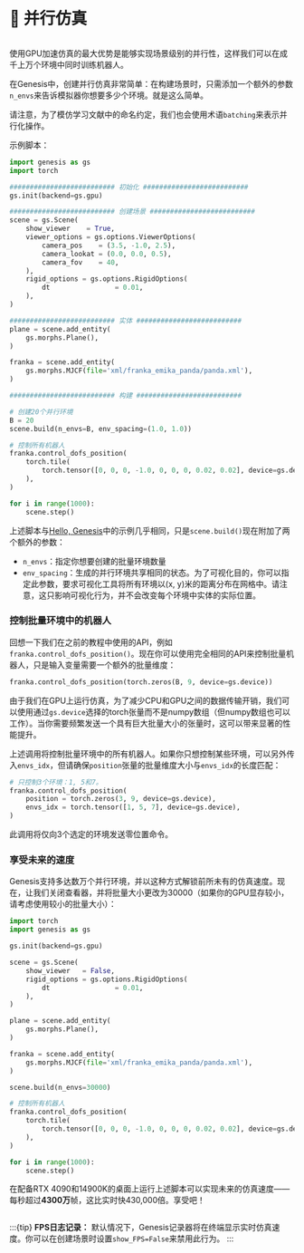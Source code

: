 # 🚀 并行仿真

```{figure} ../../_static/images/parallel_sim.png
```

使用GPU加速仿真的最大优势是能够实现场景级别的并行性，这样我们可以在成千上万个环境中同时训练机器人。

在Genesis中，创建并行仿真非常简单：在构建场景时，只需添加一个额外的参数`n_envs`来告诉模拟器你想要多少个环境。就是这么简单。

请注意，为了模仿学习文献中的命名约定，我们也会使用术语`batching`来表示并行化操作。

示例脚本：

```python
import genesis as gs
import torch

########################## 初始化 ##########################
gs.init(backend=gs.gpu)

########################## 创建场景 ##########################
scene = gs.Scene(
    show_viewer    = True,
    viewer_options = gs.options.ViewerOptions(
        camera_pos    = (3.5, -1.0, 2.5),
        camera_lookat = (0.0, 0.0, 0.5),
        camera_fov    = 40,
    ),
    rigid_options = gs.options.RigidOptions(
        dt                = 0.01,
    ),
)

########################## 实体 ##########################
plane = scene.add_entity(
    gs.morphs.Plane(),
)

franka = scene.add_entity(
    gs.morphs.MJCF(file='xml/franka_emika_panda/panda.xml'),
)

########################## 构建 ##########################

# 创建20个并行环境
B = 20
scene.build(n_envs=B, env_spacing=(1.0, 1.0))

# 控制所有机器人
franka.control_dofs_position(
    torch.tile(
        torch.tensor([0, 0, 0, -1.0, 0, 0, 0, 0.02, 0.02], device=gs.device), (B, 1)
    ),
)

for i in range(1000):
    scene.step()
```

上述脚本与[Hello, Genesis](hello_genesis.md)中的示例几乎相同，只是`scene.build()`现在附加了两个额外的参数：

- `n_envs`：指定你想要创建的批量环境数量
- `env_spacing`：生成的并行环境共享相同的状态。为了可视化目的，你可以指定此参数，要求可视化工具将所有环境以(x, y)米的距离分布在网格中。请注意，这只影响可视化行为，并不会改变每个环境中实体的实际位置。

### 控制批量环境中的机器人

回想一下我们在之前的教程中使用的API，例如`franka.control_dofs_position()`。现在你可以使用完全相同的API来控制批量机器人，只是输入变量需要一个额外的批量维度：

```python
franka.control_dofs_position(torch.zeros(B, 9, device=gs.device))
```

由于我们在GPU上运行仿真，为了减少CPU和GPU之间的数据传输开销，我们可以使用通过`gs.device`选择的torch张量而不是numpy数组（但numpy数组也可以工作）。当你需要频繁发送一个具有巨大批量大小的张量时，这可以带来显著的性能提升。

上述调用将控制批量环境中的所有机器人。如果你只想控制某些环境，可以另外传入`envs_idx`，但请确保`position`张量的批量维度大小与`envs_idx`的长度匹配：

```python
# 只控制3个环境：1, 5和7。
franka.control_dofs_position(
    position = torch.zeros(3, 9, device=gs.device),
    envs_idx = torch.tensor([1, 5, 7], device=gs.device),
)
```

此调用将仅向3个选定的环境发送零位置命令。

### 享受未来的速度

Genesis支持多达数万个并行环境，并以这种方式解锁前所未有的仿真速度。现在，让我们关闭查看器，并将批量大小更改为30000（如果你的GPU显存较小，请考虑使用较小的批量大小）：

```python
import torch
import genesis as gs

gs.init(backend=gs.gpu)

scene = gs.Scene(
    show_viewer   = False,
    rigid_options = gs.options.RigidOptions(
        dt                = 0.01,
    ),
)

plane = scene.add_entity(
    gs.morphs.Plane(),
)

franka = scene.add_entity(
    gs.morphs.MJCF(file='xml/franka_emika_panda/panda.xml'),
)

scene.build(n_envs=30000)

# 控制所有机器人
franka.control_dofs_position(
    torch.tile(
        torch.tensor([0, 0, 0, -1.0, 0, 0, 0, 0.02, 0.02], device=gs.device), (30000, 1)
    ),
)

for i in range(1000):
    scene.step()
```

在配备RTX 4090和14900K的桌面上运行上述脚本可以实现未来的仿真速度——每秒超过**4300万**帧，这比实时快430,000倍。享受吧！

```{figure} ../../_static/images/parallel_speed.png
```

:::{tip}
**FPS日志记录：** 默认情况下，Genesis记录器将在终端显示实时仿真速度。你可以在创建场景时设置`show_FPS=False`来禁用此行为。
:::
